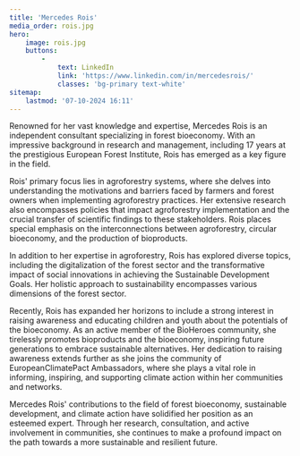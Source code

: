 ```yaml
---
title: 'Mercedes Rois'
media_order: rois.jpg
hero:
    image: rois.jpg
    buttons:
        -
            text: LinkedIn
            link: 'https://www.linkedin.com/in/mercedesrois/'
            classes: 'bg-primary text-white'
sitemap:
    lastmod: '07-10-2024 16:11'
---
```


Renowned for her vast knowledge and expertise, Mercedes Rois is an independent consultant specializing in forest bioeconomy. With an impressive background in research and management, including 17 years at the prestigious European Forest Institute, Rois has emerged as a key figure in the field.

Rois' primary focus lies in agroforestry systems, where she delves into understanding the motivations and barriers faced by farmers and forest owners when implementing agroforestry practices. Her extensive research also encompasses policies that impact agroforestry implementation and the crucial transfer of scientific findings to these stakeholders. Rois places special emphasis on the interconnections between agroforestry, circular bioeconomy, and the production of bioproducts.

In addition to her expertise in agroforestry, Rois has explored diverse topics, including the digitalization of the forest sector and the transformative impact of social innovations in achieving the Sustainable Development Goals. Her holistic approach to sustainability encompasses various dimensions of the forest sector.

Recently, Rois has expanded her horizons to include a strong interest in raising awareness and educating children and youth about the potentials of the bioeconomy. As an active member of the BioHeroes community, she tirelessly promotes bioproducts and the bioeconomy, inspiring future generations to embrace sustainable alternatives. Her dedication to raising awareness extends further as she joins the community of EuropeanClimatePact Ambassadors, where she plays a vital role in informing, inspiring, and supporting climate action within her communities and networks.

Mercedes Rois' contributions to the field of forest bioeconomy, sustainable development, and climate action have solidified her position as an esteemed expert. Through her research, consultation, and active involvement in communities, she continues to make a profound impact on the path towards a more sustainable and resilient future.